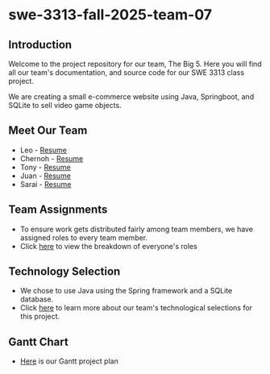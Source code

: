# swe-3313-fall-2025-team-07
  
## Introduction
Welcome to the project repository for our team, The Big 5. Here you will find all our team's documentation, and source code for our SWE 3313 class project.
  
We are creating a small e-commerce website using Java, Springboot, and SQLite to sell video game objects.
  
## Meet Our Team
- Leo - [Resume](project-plan/resumes/Leo_Resume.md)
- Chernoh - [Resume](project-plan/resumes/Chernoh_Resume.md)
- Tony - [Resume](project-plan/resumes/Tony_Resume.md)
- Juan - [Resume](project-plan/resumes/Juan_Resume.md)
- Sarai - [Resume](project-plan/resumes/Sarai_Resume.md)
  
## Team Assignments
- To ensure work gets distributed fairly among team members, we have assigned roles to every team member.
- Click [here](project-plan/team-assignments/README.md) to view the breakdown of everyone's roles
  
## Technology Selection
- We chose to use Java using the Spring framework and a SQLite database.
- Click [here](project-plan/technology-selection/README.md) to learn more about our team's technological selections for this project.
  
## Gantt Chart
- [Here](project-plan/README.md) is our Gantt project plan